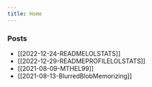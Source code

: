 ```yaml
---
title: Home
---
```


### Posts
- [[2022-12-24-READMELOLSTATS]]
- [[2022-12-29-READMEPROFILELOLSTATS]]
- [[2021-08-09-MTHEL99]]
- [[2021-08-13-BlurredBlobMemorizing]]
